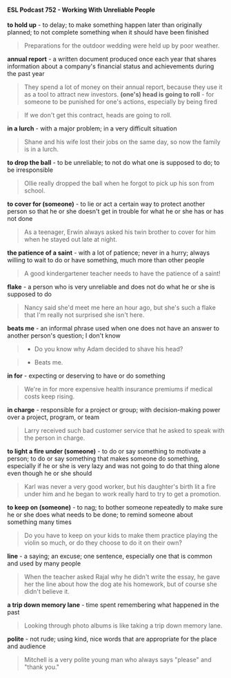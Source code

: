 #### ESL Podcast 752 - Working With Unreliable People

**to hold up** - to delay; to make something happen later than originally planned; to
not complete something when it should have been finished

> Preparations for the outdoor wedding were held up by poor weather.

**annual report** - a written document produced once each year that shares
information about a company's financial status and achievements during the past
year

> They spend a lot of money on their annual report, because they use it as a tool
to attract new investors.
**(one's) head is going to roll** - for someone to be punished for one's actions,
especially by being fired

> If we don't get this contract, heads are going to roll.

**in a lurch** - with a major problem; in a very difficult situation

> Shane and his wife lost their jobs on the same day, so now the family is in a
lurch.

**to drop the ball** - to be unreliable; to not do what one is supposed to do; to be
irresponsible

> Ollie really dropped the ball when he forgot to pick up his son from school.

**to cover for (someone)** - to lie or act a certain way to protect another person so
that he or she doesn't get in trouble for what he or she has or has not done

> As a teenager, Erwin always asked his twin brother to cover for him when he
stayed out late at night.

**the patience of a saint** - with a lot of patience; never in a hurry; always willing to
wait to do or have something, much more than other people

> A good kindergartener teacher needs to have the patience of a saint!

**flake** - a person who is very unreliable and does not do what he or she is
supposed to do

> Nancy said she'd meet me here an hour ago, but she's such a flake that I'm
really not surprised she isn't here.

**beats me** - an informal phrase used when one does not have an answer to
another person's question; I don't know

> - Do you know why Adam decided to shave his head?

> - Beats me.

**in for** - expecting or deserving to have or do something

> We're in for more expensive health insurance premiums if medical costs keep
rising.

**in charge** - responsible for a project or group; with decision-making power over
a project, program, or team

> Larry received such bad customer service that he asked to speak with the
person in charge.

**to light a fire under (someone)** - to do or say something to motivate a person;
to do or say something that makes someone do something, especially if he or
she is very lazy and was not going to do that thing alone even though he or she
should

> Karl was never a very good worker, but his daughter's birth lit a fire under him
and he began to work really hard to try to get a promotion.

**to keep on (someone)** - to nag; to bother someone repeatedly to make sure he
or she does what needs to be done; to remind someone about something many
times

> Do you have to keep on your kids to make them practice playing the violin so
much, or do they choose to do it on their own?

**line** - a saying; an excuse; one sentence, especially one that is common and
used by many people

> When the teacher asked Rajal why he didn't write the essay, he gave her the
line about how the dog ate his homework, but of course she didn't believe it.

**a trip down memory lane** - time spent remembering what happened in the past

> Looking through photo albums is like taking a trip down memory lane.

**polite** - not rude; using kind, nice words that are appropriate for the place and
audience

> Mitchell is a very polite young man who always says "please" and "thank you."

